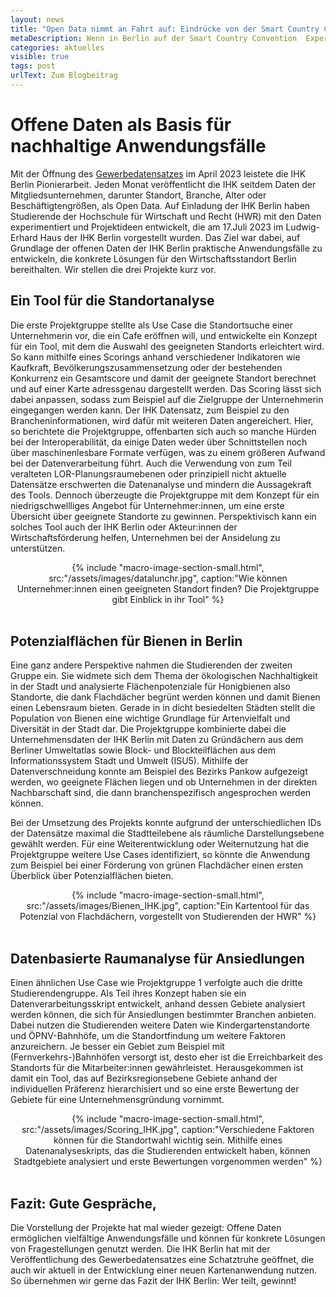 ```yaml
---
layout: news
title: "Open Data nimmt an Fahrt auf: Eindrücke von der Smart Country Convention"
metaDescription: Wenn in Berlin auf der Smart Country Convention  Expert:innen und Aussteller aus der Verwaltungsmodernisierung und -digitalisierung zusammenkommen, kommt man am Thema Open Data nicht vorbei. Sei es auf Panels zu Smart City oder ganz konkret in den einzelnen Open-Data-Formaten, zunehmend wird klar. In der Verwaltung schlummert ein enomer Datenschatz, der die Grundlage für Smart City & KI-Anwendungen bildet und letzendlich zu einer Stärkung von Transparenz und demokratischer Strukuren führt. Wir berichten von von unseren Highlights von der Smart Country Convention.
categories: aktuelles
visible: true
tags: post
urlText: Zum Blogbeitrag
---
```

# Offene Daten als Basis für nachhaltige Anwendungsfälle 
Mit der Öffnung des [Gewerbedatensatzes](https://daten.berlin.de/datensaetze/gewerbedaten-der-ihk-berlin) im April 2023 leistete die IHK Berlin Pionierarbeit. Jeden Monat veröffentlicht die IHK seitdem Daten der Mitgliedsunternehmen, darunter Standort, Branche, Alter oder Beschäftigtengrößen, als Open Data. Auf Einladung der IHK Berlin haben Studierende der Hochschule für Wirtschaft und Recht (HWR) mit den Daten experimentiert und Projektideen entwickelt, die am 17.Juli 2023 im Ludwig-Erhard Haus der IHK Berlin vorgestellt wurden. Das Ziel war dabei, auf Grundlage der offenen Daten der IHK Berlin praktische Anwendungsfälle zu entwickeln, die konkrete Lösungen für den Wirtschaftsstandort Berlin bereithalten. Wir stellen die drei Projekte kurz vor.

## Ein Tool für die Standortanalyse 

Die erste Projektgruppe stellte als Use Case die Standortsuche einer Unternehmerin vor, die ein Cafe eröffnen will, und entwickelte ein Konzept für ein Tool, mit dem die Auswahl des geeigneten Standorts erleichtert wird. So kann mithilfe eines Scorings anhand verschiedener Indikatoren wie Kaufkraft, Bevölkerungszusammensetzung oder der bestehenden Konkurrenz ein Gesamtscore und damit der geeignete Standort berechnet und auf einer Karte adressgenau dargestellt werden. Das Scoring lässt sich dabei anpassen, sodass zum Beispiel auf die Zielgruppe der Unternehmerin eingegangen werden kann. Der IHK Datensatz, zum Beispiel zu den Brancheninformationen, wird dafür mit weiteren Daten angereichert. Hier, so berichtete die Projektgruppe, offenbarten sich auch so manche Hürden bei der Interoperabilität, da einige Daten weder über Schnittstellen noch über maschinenlesbare Formate verfügen, was zu einem größeren Aufwand bei der Datenverarbeitung führt. Auch die Verwendung von zum Teil veralteten LOR-Planungsraumebenen oder prinzipiell nicht aktuelle Datensätze erschwerten die Datenanalyse und mindern die Aussagekraft des Tools.
Dennoch überzeugte die Projektgruppe mit dem Konzept für ein niedrigschwellliges Angebot für Unternehmer:innen, um eine erste Übersicht über geeignete Standorte zu gewinnen. Perspektivisch kann ein solches Tool auch der IHK Berlin oder Akteur:innen der Wirtschaftsförderung helfen, Unternehmen bei der Ansidelung zu unterstützen.

<center>
{% include "macro-image-section-small.html", src:"/assets/images/datalunchr.jpg", caption:"Wie können Unternehmer:innen einen geeigneten Standort finden? Die Projektgruppe gibt Einblick in ihr Tool" %}
</center>
<br>


## Potenzialflächen für Bienen in Berlin

Eine ganz andere Perspektive nahmen die Studierenden der zweiten Gruppe ein. Sie widmete sich dem Thema der ökologischen Nachhaltigkeit in der Stadt und analysierte Flächenpotenziale für Honigbienen also Standorte, die dank Flachdächer begrünt werden können und damit Bienen einen Lebensraum bieten. Gerade in in dicht besiedelten Städten stellt die Population von Bienen eine wichtige Grundlage für Artenvielfalt und Diversität in der Stadt dar. Die Projektgruppe kombinierte dabei die Unternehmensdaten der IHK Berlin mit Daten zu Gründächern aus dem Berliner Umweltatlas sowie Block- und Blockteilflächen aus dem Informationssystem Stadt und Umwelt (ISU5).
Mithilfe der Datenverschneidung konnte am Beispiel des Bezirks Pankow aufgezeigt werden, wo geeignete Flächen liegen und ob Unternehmen in der direkten Nachbarschaft sind, die dann branchenspezifisch angesprochen werden können.

Bei der Umsetzung des Projekts konnte aufgrund der unterschiedlichen IDs der Datensätze maximal die Stadtteilebene als räumliche Darstellungsebene gewählt werden. Für eine Weiterentwicklung oder Weiternutzung hat die Projektgruppe weitere Use Cases identifiziert, so könnte die Anwendung zum Beispiel bei einer Förderung von grünen Flachdächer einen ersten Überblick über Potenzialflächen bieten. 

<center>
{% include "macro-image-section-small.html", src:"/assets/images/Bienen_IHK.jpg", caption:"Ein Kartentool für das Potenzial von Flachdächern, vorgestellt von Studierenden der HWR" %}
</center>
<br>

## Datenbasierte Raumanalyse für Ansiedlungen 

Einen ähnlichen Use Case wie Projektgruppe 1 verfolgte auch die dritte Studierendengruppe. Als Teil ihres Konzept haben sie ein Datenverarbeitungsskript entwickelt, anhand dessen Gebiete analysiert werden können, die sich für Ansiedlungen bestimmter Branchen anbieten. Dabei nutzen die Studierenden weitere Daten wie Kindergartenstandorte und ÖPNV-Bahnhöfe, um die Standortfindung um weitere Faktoren anzureichern. Je besser ein Gebiet zum Beispiel mit (Fernverkehrs-)Bahnhöfen versorgt ist, desto eher ist die Erreichbarkeit des Standorts für die Mitarbeiter:innen gewährleistet. Herausgekommen ist damit ein Tool, das auf Bezirksregionsebene Gebiete anhand der individuellen Präferenz hierarchisiert und so eine erste Bewertung der Gebiete für eine Unternehmensgründung vornimmt. 

<center>
{% include "macro-image-section-small.html", src:"/assets/images/Scoring_IHK.jpg", caption:"Verschiedene Faktoren können für die Standortwahl wichtig sein. Mithilfe eines Datenanalyseskripts, das die Studierenden entwickelt haben, können Stadtgebiete analysiert und erste Bewertungen vorgenommen werden" %}
</center>
<br>

## Fazit: Gute Gespräche, 
Die Vorstellung der Projekte hat mal wieder gezeigt: Offene Daten ermöglichen vielfältige Anwendungsfälle und können für konkrete Lösungen von Fragestellungen genutzt werden. Die IHK Berlin hat mit der Veröffentlichung des Gewerbedatensatzes eine Schatztruhe geöffnet, die auch wir aktuell in der Entwicklung einer neuen Kartenanwendung nutzen. So übernehmen wir gerne das Fazit der IHK Berlin: Wer teilt, gewinnt!
